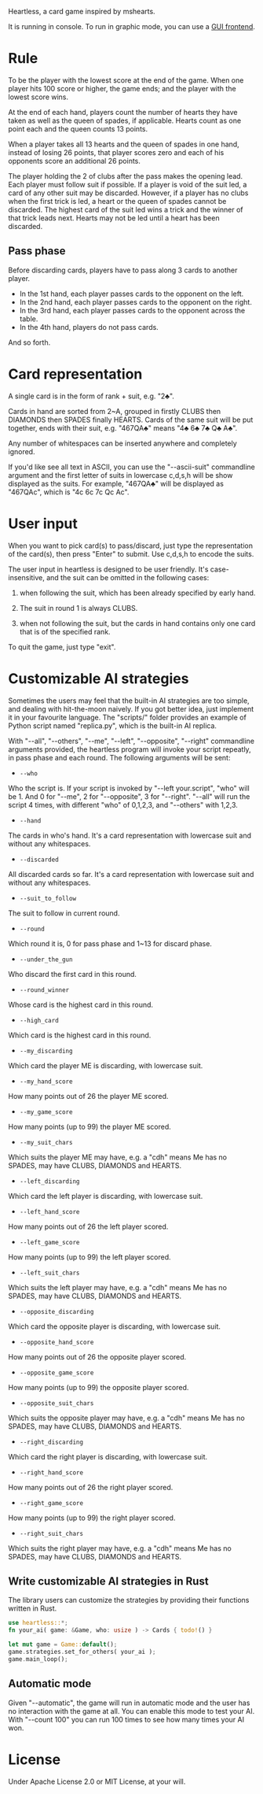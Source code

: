 Heartless, a card game inspired by mshearts.

It is running in console. To run in graphic mode, you can use a
[GUI frontend](../heartless_tk/README.md).

# Rule

To be the player with the lowest score at the end of the game. When one player
hits 100 score or higher, the game ends; and the player with the lowest score
wins.

At the end of each hand, players count the number of hearts they have taken as
well as the queen of spades, if applicable. Hearts count as one point each and
the queen counts 13 points.

When a player takes all 13 hearts and the queen of spades in one hand, instead
of losing 26 points, that player scores zero and each of his opponents score an
additional 26 points.

The player holding the 2 of clubs after the pass makes the opening lead. Each
player must follow suit if possible. If a player is void of the suit led, a card
of any other suit may be discarded. However, if a player has no clubs when the
first trick is led, a heart or the queen of spades cannot be discarded. The
highest card of the suit led wins a trick and the winner of that trick leads
next. Hearts may not be led until a heart has been discarded.

## Pass phase

Before discarding cards, players have to pass along 3 cards to another player.

* In the 1st hand, each player passes cards to the opponent on the left.
* In the 2nd hand, each player passes cards to the opponent on the right.
* In the 3rd hand, each player passes cards to the opponent across the table.
* In the 4th hand, players do not pass cards.

And so forth.

# Card representation

A single card is in the form of rank + suit, e.g. "2♣".

Cards in hand are sorted from 2~A, grouped in firstly CLUBS then DIAMONDS then
SPADES finally HEARTS. Cards of the same suit will be put together, ends with
their suit, e.g. "467QA♣" means "4♣ 6♣ 7♣ Q♣ A♣".

Any number of whitespaces can be inserted anywhere and completely ignored.

If you'd like see all text in ASCII, you can use the "--ascii-suit" commandline
argument and the first letter of suits in lowercase c,d,s,h will be show
displayed as the suits. For example, "467QA♣" will be displayed as "467QAc",
which is "4c 6c 7c Qc Ac".

# User input

When you want to pick card(s) to pass/discard, just type the representation of
the card(s), then press "Enter" to submit. Use c,d,s,h to encode the suits.

The user input in heartless is designed to be user friendly. It's
case-insensitive, and the suit can be omitted in the following cases:

1. when following the suit, which has been already specified by early hand.

2. The suit in round 1 is always CLUBS.

3. when not following the suit, but the cards in hand contains only one card
    that is of the specified rank.

To quit the game, just type "exit".

# Customizable AI strategies

Sometimes the users may feel that the built-in AI strategies are too simple,
and dealing with hit-the-moon naively. If you got better idea, just implement it
in your favourite language. The "scripts/" folder provides an example of Python
script named "replica.py", which is the built-in AI replica.

With "--all", "--others", "--me", "--left", "--opposite", "--right" commandline
arguments provided, the heartless program will invoke your script repeatly, in
pass phase and each round. The following arguments will be sent:

* `--who`

Who the script is. If your script is invoked by "--left your.script", "who" will
be 1. And 0 for "--me", 2 for "--opposite", 3 for "--right". "--all" will
run the script 4 times, with different "who" of 0,1,2,3, and "--others" with
1,2,3.

* `--hand`

The cards in who's hand. It's a card representation with lowercase suit and
without any whitespaces.

* `--discarded`

All discarded cards so far. It's a card representation with lowercase suit and
without any whitespaces.

* `--suit_to_follow`

The suit to follow in current round.

* `--round`

Which round it is, 0 for pass phase and 1~13 for discard phase.

* `--under_the_gun`

Who discard the first card in this round.

* `--round_winner`

Whose card is the highest card in this round.

* `--high_card`

Which card is the highest card in this round.

* `--my_discarding`

Which card the player ME is discarding, with lowercase suit.

* `--my_hand_score`

How many points out of 26 the player ME scored.

* `--my_game_score`

How many points (up to 99) the player ME scored.

* `--my_suit_chars`

Which suits the player ME may have, e.g. a "cdh" means Me has no SPADES, may
have CLUBS, DIAMONDS and HEARTS.

* `--left_discarding`

Which card the left player is discarding, with lowercase suit.

* `--left_hand_score`

How many points out of 26 the left player scored.

* `--left_game_score`

How many points (up to 99) the left player scored.

* `--left_suit_chars`

Which suits the left player may have, e.g. a "cdh" means Me has no SPADES, may
have CLUBS, DIAMONDS and HEARTS.

* `--opposite_discarding`

Which card the opposite player is discarding, with lowercase suit.

* `--opposite_hand_score`

How many points out of 26 the opposite player scored.

* `--opposite_game_score`

How many points (up to 99) the opposite player scored.

* `--opposite_suit_chars`

Which suits the opposite player may have, e.g. a "cdh" means Me has no SPADES,
may have CLUBS, DIAMONDS and HEARTS.

* `--right_discarding`

Which card the right player is discarding, with lowercase suit.

* `--right_hand_score`

How many points out of 26 the right player scored.

* `--right_game_score`

How many points (up to 99) the right player scored.

* `--right_suit_chars`

Which suits the right player may have, e.g. a "cdh" means Me has no SPADES, may
have CLUBS, DIAMONDS and HEARTS.

## Write customizable AI strategies in Rust

The library users can customize the strategies by providing their functions
written in Rust.

```rust
use heartless::*;
fn your_ai( game: &Game, who: usize ) -> Cards { todo!() }

let mut game = Game::default();
game.strategies.set_for_others( your_ai );
game.main_loop();
```

## Automatic mode

Given "--automatic", the game will run in automatic mode and the user has no
interaction with the game at all. You can enable this mode to test your AI.
With "--count 100" you can run 100 times to see how many times your AI won.

# License

Under Apache License 2.0 or MIT License, at your will.
